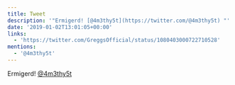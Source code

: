 ```yaml
---
title: Tweet
description: '"Ermigerd! [@4m3thy5t](https://twitter.com/@4m3thy5t) "'
date: '2019-01-02T13:01:05+00:00'
links:
  - 'https://twitter.com/GreggsOfficial/status/1080403000722710528'
mentions:
  - '@4m3thy5t'
---
```

Ermigerd! [@4m3thy5t](https://twitter.com/@4m3thy5t) 
